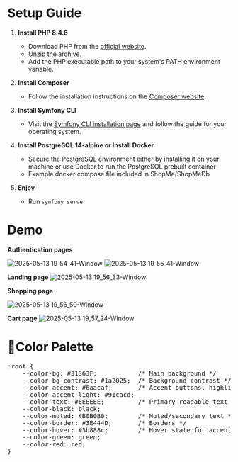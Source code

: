 # Setup Guide


1. **Install PHP 8.4.6**
   - Download PHP from the [official website](https://www.php.net/downloads).
   - Unzip the archive.
   - Add the PHP executable path to your system's PATH environment variable.


2. **Install Composer**
   - Follow the installation instructions on the [Composer website](https://getcomposer.org/download/).


3. **Install Symfony CLI**
   - Visit the [Symfony CLI installation page](https://symfony.com/download) and follow the guide for your operating system.


4. **Install PostgreSQL 14-alpine or Install Docker**
   - Secure the PostgreSQL environment either by installing it on your machine or use Docker to run the PostgreSQL prebuilt container
   - Example docker compose file included in ShopMe/ShopMeDb


5. **Enjoy**
   - Run `symfony serve`


# Demo


**Authentication pages**

![2025-05-13 19_54_41-Window](https://github.com/user-attachments/assets/55392c72-0b5b-4dac-8925-bcc87c540678)
![2025-05-13 19_55_41-Window](https://github.com/user-attachments/assets/0036db59-54f6-4009-93cc-2bc27710cf85)


**Landing page**
   ![2025-05-13 19_56_33-Window](https://github.com/user-attachments/assets/f1a10490-12b6-4fe1-a78c-bb0880b8f43a)


**Shopping page**

![2025-05-13 19_56_50-Window](https://github.com/user-attachments/assets/35bf7c3b-5d08-4986-a59d-a9c7eac43d4d)


**Cart page**
![2025-05-13 19_57_24-Window](https://github.com/user-attachments/assets/8b82fd8c-b984-44f8-ba20-f80899beca11)



# 🎨Color Palette
<pre>:root {
    --color-bg: #31363F;           /* Main background */
    --color-bg-contrast: #1a2025;  /* Background contrast */
    --color-accent: #6aacaf;       /* Accent buttons, highlights */
    --color-accent-light: #91cacd;
    --color-text: #EEEEEE;         /* Primary readable text */
    --color-black: black;
    --color-muted: #B0B0B0;        /* Muted/secondary text */
    --color-border: #3E444D;       /* Borders */
    --color-hover: #3b888c;        /* Hover state for accents */
    --color-green: green;
    --color-red: red;
}
</pre>
